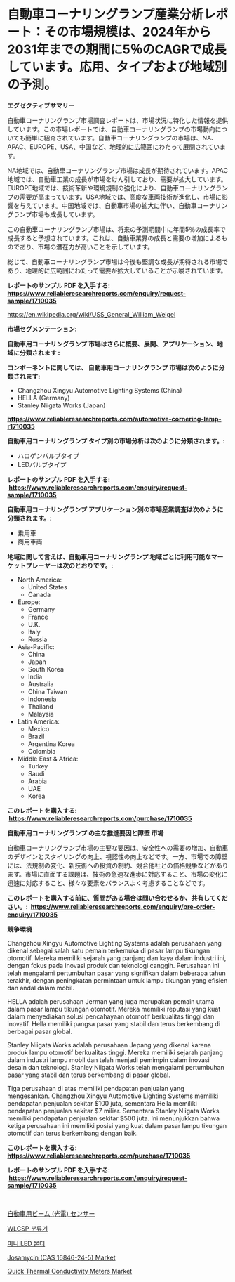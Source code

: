 <p><h1>自動車コーナリングランプ産業分析レポート：その市場規模は、2024年から2031年までの期間に5％のCAGRで成長しています。応用、タイプおよび地域別の予測。</h1></p><p><strong>エグゼクティブサマリー</strong></p>
<p><p>自動車コーナリングランプ市場調査レポートは、市場状況に特化した情報を提供しています。この市場レポートでは、自動車コーナリングランプの市場動向についても簡単に紹介されています。自動車コーナリングランプの市場は、NA、APAC、EUROPE、USA、中国など、地理的に広範囲にわたって展開されています。</p><p>NA地域では、自動車コーナリングランプ市場は成長が期待されています。APAC地域では、自動車工業の成長が市場をけん引しており、需要が拡大しています。EUROPE地域では、技術革新や環境規制の強化により、自動車コーナリングランプの需要が高まっています。USA地域では、高度な車両技術が進化し、市場に影響を与えています。中国地域では、自動車市場の拡大に伴い、自動車コーナリングランプ市場も成長しています。</p><p>この自動車コーナリングランプ市場は、将来の予測期間中に年間5％の成長率で成長すると予想されています。これは、自動車業界の成長と需要の増加によるものであり、市場の潜在力が高いことを示しています。</p><p>総じて、自動車コーナリングランプ市場は今後も堅調な成長が期待される市場であり、地理的に広範囲にわたって需要が拡大していることが示唆されています。</p></p>
<p><strong>レポートのサンプル PDF を入手する: <a href="https://www.reliableresearchreports.com/enquiry/request-sample/1710035">https://www.reliableresearchreports.com/enquiry/request-sample/1710035</a></strong></p>
<p><a href="https://en.wikipedia.org/wiki/USS_General_William_Weigel">https://en.wikipedia.org/wiki/USS_General_William_Weigel</a></p>
<p><strong>市場セグメンテーション:</strong></p>
<p><strong> 自動車用コーナリングランプ 市場はさらに概要、展開、アプリケーション、地域に分類されます :</strong></p>
<p><strong>コンポーネントに関しては、 自動車用コーナリングランプ 市場は次のように分類されます: &nbsp;</strong></p>
<p><ul><li>Changzhou Xingyu Automotive Lighting Systems (China)</li><li>HELLA (Germany)</li><li>Stanley Niigata Works (Japan)</li></ul></p>
<p><strong><a href="https://www.reliableresearchreports.com/automotive-cornering-lamp-r1710035">https://www.reliableresearchreports.com/automotive-cornering-lamp-r1710035</a></strong></p>
<p><strong> 自動車用コーナリングランプ タイプ別の市場分析は次のように分類されます。:</strong></p>
<p><ul><li>ハロゲンバルブタイプ</li><li>LEDバルブタイプ</li></ul></p>
<p><strong>レポートのサンプル PDF を入手する: &nbsp;<a href="https://www.reliableresearchreports.com/enquiry/request-sample/1710035">https://www.reliableresearchreports.com/enquiry/request-sample/1710035</a></strong></p>
<p><strong> 自動車用コーナリングランプ アプリケーション別の市場産業調査は次のように分類されます。:</strong></p>
<p><ul><li>乗用車</li><li>商用車両</li></ul></p>
<p><strong>地域に関して言えば、自動車用コーナリングランプ 地域ごとに利用可能なマーケットプレーヤーは次のとおりです。:</strong></p>
<p><ul>
    <li>
        North America:
        <ul>
            <li>United States</li>
            <li>Canada</li>
        </ul>
    </li>
    <li>
        Europe:
        <ul>
            <li>Germany</li>
            <li>France</li>
            <li>U.K.</li>
            <li>Italy</li>
            <li>Russia</li>
        </ul>
    </li>
    <li>
        Asia-Pacific:
        <ul>
            <li>China</li>
            <li>Japan</li>
            <li>South Korea</li>
            <li>India</li>
            <li>Australia</li>
            <li>China Taiwan</li>
            <li>Indonesia</li>
            <li>Thailand</li>
            <li>Malaysia</li>
        </ul>
    </li>
    <li>
        Latin America:
        <ul>
            <li>Mexico</li>
            <li>Brazil</li>
            <li>Argentina Korea</li>
            <li>Colombia</li>
        </ul>
    </li>
    <li>
        Middle East & Africa:
        <ul>
            <li>Turkey</li>
            <li>Saudi</li>
            <li>Arabia</li>
            <li>UAE</li>
            <li>Korea</li>
        </ul>
    </li>
    </ul></p>
<p><strong>このレポートを購入する: &nbsp;<a href="https://www.reliableresearchreports.com/purchase/1710035">https://www.reliableresearchreports.com/purchase/1710035</a></strong></p>
<p><strong>自動車用コーナリングランプ の主な推進要因と障壁 市場</strong></p>
<p><p>自動車コーナリングランプ市場の主要な要因は、安全性への需要の増加、自動車のデザインとスタイリングの向上、視認性の向上などです。一方、市場での障壁には、法規制の変化、新技術への投資の制約、競合他社との価格競争などがあります。市場に直面する課題は、技術の急速な進歩に対応すること、市場の変化に迅速に対応すること、様々な要素をバランスよく考慮することなどです。</p></p>
<p><strong>このレポートを購入する前に、質問がある場合は問い合わせるか、共有してください。:&nbsp; <a href="https://www.reliableresearchreports.com/enquiry/pre-order-enquiry/1710035">https://www.reliableresearchreports.com/enquiry/pre-order-enquiry/1710035</a></strong></p>
<p><strong>競争環境</strong></p>
<p><p>Changzhou Xingyu Automotive Lighting Systems adalah perusahaan yang dikenal sebagai salah satu pemain terkemuka di pasar lampu tikungan otomotif. Mereka memiliki sejarah yang panjang dan kaya dalam industri ini, dengan fokus pada inovasi produk dan teknologi canggih. Perusahaan ini telah mengalami pertumbuhan pasar yang signifikan dalam beberapa tahun terakhir, dengan peningkatan permintaan untuk lampu tikungan yang efisien dan andal dalam mobil.</p><p>HELLA adalah perusahaan Jerman yang juga merupakan pemain utama dalam pasar lampu tikungan otomotif. Mereka memiliki reputasi yang kuat dalam menyediakan solusi pencahayaan otomotif berkualitas tinggi dan inovatif. Hella memiliki pangsa pasar yang stabil dan terus berkembang di berbagai pasar global.</p><p>Stanley Niigata Works adalah perusahaan Jepang yang dikenal karena produk lampu otomotif berkualitas tinggi. Mereka memiliki sejarah panjang dalam industri lampu mobil dan telah menjadi pemimpin dalam inovasi desain dan teknologi. Stanley Niigata Works telah mengalami pertumbuhan pasar yang stabil dan terus berkembang di pasar global.</p><p>Tiga perusahaan di atas memiliki pendapatan penjualan yang mengesankan. Changzhou Xingyu Automotive Lighting Systems memiliki pendapatan penjualan sekitar $100 juta, sementara Hella memiliki pendapatan penjualan sekitar $7 miliar. Sementara Stanley Niigata Works memiliki pendapatan penjualan sekitar $500 juta. Ini menunjukkan bahwa ketiga perusahaan ini memiliki posisi yang kuat dalam pasar lampu tikungan otomotif dan terus berkembang dengan baik.</p></p>
<p><strong>このレポートを購入する: &nbsp; <a href="https://www.reliableresearchreports.com/purchase/1710035">https://www.reliableresearchreports.com/purchase/1710035</a></strong></p>
<p><strong>レポートのサンプル PDF を入手する: &nbsp;<a href="https://www.reliableresearchreports.com/enquiry/request-sample/1710035">https://www.reliableresearchreports.com/enquiry/request-sample/1710035</a></strong><strong></strong></p>
<p>&nbsp;</p>
<p><p><a href="https://github.com/roulaayoub-saad/Market-Research-Report-List-2/blob/main/7410172167964.md">自動車用ビーム (光電) センサー</a></p><p><a href="https://github.com/khairinauzunul/Market-Research-Report-List-1/blob/main/3020821181788.md">WLCSP 분류기</a></p><p><a href="https://github.com/kimvicki3212024/Market-Research-Report-List-1/blob/main/4183129181789.md">미니 LED 본더</a></p><p><a href="https://www.linkedin.com/pulse/global-josamycin-cas-16846-24-5-market-size-expected-experience-alhye?trackingId=aFM9hYIyXHCsdEML4o20fA%3D%3D">Josamycin (CAS 16846-24-5) Market</a></p><p><a href="https://github.com/elizabethdagraca/Market-Research-Report-List-4/blob/main/quick-thermal-conductivity-meters-market.md">Quick Thermal Conductivity Meters Market</a></p></p>